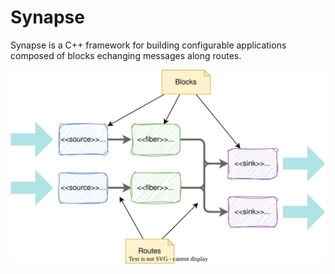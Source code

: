 # Synapse

Synapse is a C++ framework for building configurable applications composed of blocks echanging messages along routes.

![Overview](./doc/overview.drawio.svg)